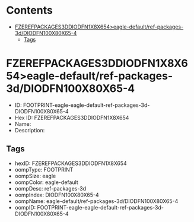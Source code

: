 



Contents
========

* [FZEREFPACKAGES3DDIODFN1X8X654>eagle-default/ref-packages-3d/DIODFN100X80X65-4](#fzerefpackages3ddiodfn1x8x654eagle-defaultref-packages-3ddiodfn100x80x65-4)
	* [Tags](#tags)

# FZEREFPACKAGES3DDIODFN1X8X654>eagle-default/ref-packages-3d/DIODFN100X80X65-4

- ID: FOOTPRINT-eagle-eagle-default-ref-packages-3d-DIODFN100X80X65-4
- Hex ID: FZEREFPACKAGES3DDIODFN1X8X654
- Name: 
- Description: 

## Tags

- hexID: FZEREFPACKAGES3DDIODFN1X8X654
- oompType: FOOTPRINT
- oompSize: eagle
- oompColor: eagle-default
- oompDesc: ref-packages-3d
- oompIndex: DIODFN100X80X65-4
- oompName: eagle-default/ref-packages-3d/DIODFN100X80X65-4
- oompID: FOOTPRINT-eagle-eagle-default-ref-packages-3d-DIODFN100X80X65-4
